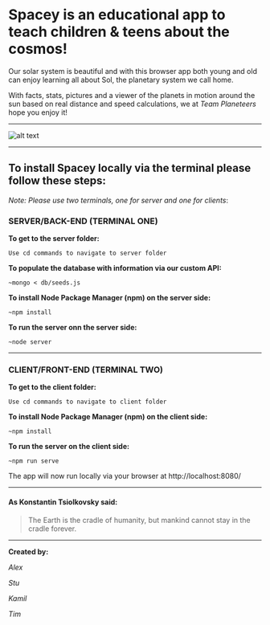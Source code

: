# Spacey is an educational app to teach children & teens about the cosmos!

Our solar system is beautiful and with this browser app both young and old can enjoy learning all about Sol, the planetary system we call home.

With facts, stats, pictures and a viewer of the planets in motion around the sun based on real distance and speed calculations, we at *Team Planeteers* hope you enjoy it!

-----------------------------------------------------------------------------

![alt text](https://github.com/StuMcA/spacey/tree/main/client/src/assets/Planets/Earth.jpg "Earth")

-----------------------------------------------------------------------------

## To install Spacey locally via the terminal please follow these steps:

*Note: Please use two terminals, one for server and one for clients*:

### SERVER/BACK-END (TERMINAL ONE)

**To get to the server folder:**

    Use cd commands to navigate to server folder

**To populate the database with information via our custom API:**

    ~mongo < db/seeds.js

**To install Node Package Manager (npm) on the server side:**

    ~npm install

**To run the server onn the server side:**

    ~node server

-----------------------------------------------------------------------------

### CLIENT/FRONT-END (TERMINAL TWO)

**To get to the client folder:**

    Use cd commands to navigate to client folder

**To install Node Package Manager (npm) on the client side:**

    ~npm install

**To run the server on the client side:**

    ~npm run serve

The app will now run locally via your browser at http://localhost:8080/

-----------------------------------------------------------------------------

#### As Konstantin Tsiolkovsky said:

> The Earth is the cradle of humanity, but mankind cannot stay in the cradle forever.


-----------------------------------------------------------------------------

**Created by:**

*Alex*

*Stu*

*Kamil*

*Tim*
